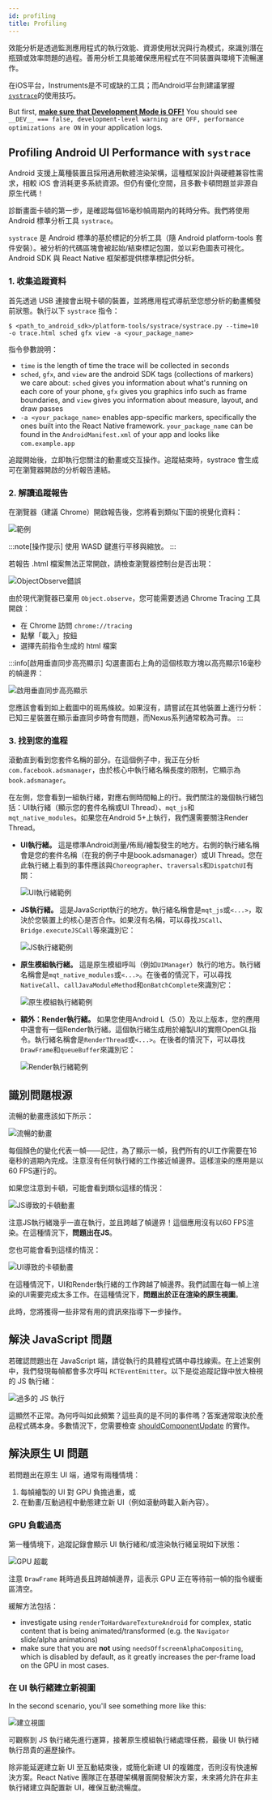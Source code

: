 ```yaml
---
id: profiling
title: Profiling
---
```


效能分析是透過監測應用程式的執行效能、資源使用狀況與行為模式，來識別潛在瓶頸或效率問題的過程。善用分析工具能確保應用程式在不同裝置與環境下流暢運作。

在iOS平台，Instruments是不可或缺的工具；而Android平台則建議掌握[`systrace`](profiling.md#profiling-android-ui-performance-with-systrace)的使用技巧。

But first, [**make sure that Development Mode is OFF!**](performance.md#running-in-development-mode-devtrue) You should see `__DEV__ === false, development-level warning are OFF, performance optimizations are ON` in your application logs.

## Profiling Android UI Performance with `systrace`

Android 支援上萬種裝置且採用通用軟體渲染架構，這種框架設計與硬體兼容性需求，相較 iOS 會消耗更多系統資源。但仍有優化空間，且多數卡頓問題並非源自原生代碼！

診斷畫面卡頓的第一步，是確認每個16毫秒幀周期內的耗時分佈。我們將使用 Android 標準分析工具 `systrace`。

`systrace` 是 Android 標準的基於標記的分析工具（隨 Android platform-tools 套件安裝）。被分析的代碼區塊會被起始/結束標記包圍，並以彩色圖表可視化。Android SDK 與 React Native 框架都提供標準標記供分析。

### 1. 收集追蹤資料

首先透過 USB 連接會出現卡頓的裝置，並將應用程式導航至您想分析的動畫觸發前狀態。執行以下 `systrace` 指令：

```shell
$ <path_to_android_sdk>/platform-tools/systrace/systrace.py --time=10 -o trace.html sched gfx view -a <your_package_name>
```

指令參數說明：

- `time` is the length of time the trace will be collected in seconds
- `sched`, `gfx`, and `view` are the android SDK tags (collections of markers) we care about: `sched` gives you information about what's running on each core of your phone, `gfx` gives you graphics info such as frame boundaries, and `view` gives you information about measure, layout, and draw passes
- `-a <your_package_name>` enables app-specific markers, specifically the ones built into the React Native framework. `your_package_name` can be found in the `AndroidManifest.xml` of your app and looks like `com.example.app`

追蹤開始後，立即執行您關注的動畫或交互操作。追蹤結束時，systrace 會生成可在瀏覽器開啟的分析報告連結。

### 2. 解讀追蹤報告

在瀏覽器（建議 Chrome）開啟報告後，您將看到類似下圖的視覺化資料：

![範例](/docs/assets/SystraceExample.png)

:::note[操作提示]
使用 WASD 鍵進行平移與縮放。
:::

若報告 .html 檔案無法正常開啟，請檢查瀏覽器控制台是否出現：

![ObjectObserve錯誤](/docs/assets/ObjectObserveError.png)

由於現代瀏覽器已棄用 `Object.observe`，您可能需要透過 Chrome Tracing 工具開啟：

- 在 Chrome 訪問 `chrome://tracing`
- 點擊「載入」按鈕
- 選擇先前指令生成的 html 檔案

:::info[啟用垂直同步高亮顯示]
勾選畫面右上角的這個核取方塊以高亮顯示16毫秒的幀邊界：

![啟用垂直同步高亮顯示](/docs/assets/SystraceHighlightVSync.png)

您應該會看到如上截圖中的斑馬條紋。如果沒有，請嘗試在其他裝置上進行分析：已知三星裝置在顯示垂直同步時會有問題，而Nexus系列通常較為可靠。
:::

### 3. 找到您的進程

滾動直到看到您套件名稱的部分。在這個例子中，我正在分析`com.facebook.adsmanager`，由於核心中執行緒名稱長度的限制，它顯示為`book.adsmanager`。

在左側，您會看到一組執行緒，對應右側時間軸上的行。我們關注的幾個執行緒包括：UI執行緒（顯示您的套件名稱或UI Thread）、`mqt_js`和`mqt_native_modules`。如果您在Android 5+上執行，我們還需要關注Render Thread。

- **UI執行緒。** 這是標準Android測量/佈局/繪製發生的地方。右側的執行緒名稱會是您的套件名稱（在我的例子中是book.adsmanager）或UI Thread。您在此執行緒上看到的事件應該與`Choreographer`、`traversals`和`DispatchUI`有關：

  ![UI執行緒範例](/docs/assets/SystraceUIThreadExample.png)

- **JS執行緒。** 這是JavaScript執行的地方。執行緒名稱會是`mqt_js`或`<...>`，取決於您裝置上的核心是否合作。如果沒有名稱，可以尋找`JSCall`、`Bridge.executeJSCall`等來識別它：

  ![JS執行緒範例](/docs/assets/SystraceJSThreadExample.png)

- **原生模組執行緒。** 這是原生模組呼叫（例如`UIManager`）執行的地方。執行緒名稱會是`mqt_native_modules`或`<...>`。在後者的情況下，可以尋找`NativeCall`、`callJavaModuleMethod`和`onBatchComplete`來識別它：

  ![原生模組執行緒範例](/docs/assets/SystraceNativeModulesThreadExample.png)

- **額外：Render執行緒。** 如果您使用Android L（5.0）及以上版本，您的應用中還會有一個Render執行緒。這個執行緒生成用於繪製UI的實際OpenGL指令。執行緒名稱會是`RenderThread`或`<...>`。在後者的情況下，可以尋找`DrawFrame`和`queueBuffer`來識別它：

  ![Render執行緒範例](/docs/assets/SystraceRenderThreadExample.png)

## 識別問題根源

流暢的動畫應該如下所示：

![流暢的動畫](/docs/assets/SystraceWellBehaved.png)

每個顏色的變化代表一幀——記住，為了顯示一幀，我們所有的UI工作需要在16毫秒的週期內完成。注意沒有任何執行緒的工作接近幀邊界。這樣渲染的應用是以60 FPS運行的。

如果您注意到卡頓，可能會看到類似這樣的情況：

![JS導致的卡頓動畫](/docs/assets/SystraceBadJS.png)

注意JS執行緒幾乎一直在執行，並且跨越了幀邊界！這個應用沒有以60 FPS渲染。在這種情況下，**問題出在JS**。

您也可能會看到這樣的情況：

![UI導致的卡頓動畫](/docs/assets/SystraceBadUI.png)

在這種情況下，UI和Render執行緒的工作跨越了幀邊界。我們試圖在每一幀上渲染的UI需要完成太多工作。在這種情況下，**問題出於正在渲染的原生視圖**。

此時，您將獲得一些非常有用的資訊來指導下一步操作。

## 解決 JavaScript 問題

若確認問題出在 JavaScript 端，請從執行的具體程式碼中尋找線索。在上述案例中，我們發現每幀都會多次呼叫 `RCTEventEmitter`。以下是從追蹤記錄中放大檢視的 JS 執行緒：

![過多的 JS 執行](/docs/assets/SystraceBadJS2.png)

這顯然不正常。為何呼叫如此頻繁？這些真的是不同的事件嗎？答案通常取決於產品程式碼本身。多數情況下，您需要檢查 [shouldComponentUpdate](https://reactjs.org/docs/react-component.html#shouldcomponentupdate) 的實作。

## 解決原生 UI 問題

若問題出在原生 UI 端，通常有兩種情境：

1. 每幀繪製的 UI 對 GPU 負擔過重，或
2. 在動畫/互動過程中動態建立新 UI（例如滾動時載入新內容）。

### GPU 負載過高

第一種情境下，追蹤記錄會顯示 UI 執行緒和/或渲染執行緒呈現如下狀態：

![GPU 超載](/docs/assets/SystraceBadUI.png)

注意 `DrawFrame` 耗時過長且跨越幀邊界，這表示 GPU 正在等待前一幀的指令緩衝區清空。

緩解方法包括：

- investigate using `renderToHardwareTextureAndroid` for complex, static content that is being animated/transformed (e.g. the `Navigator` slide/alpha animations)
- make sure that you are **not** using `needsOffscreenAlphaCompositing`, which is disabled by default, as it greatly increases the per-frame load on the GPU in most cases.

### 在 UI 執行緒建立新視圖

In the second scenario, you'll see something more like this:

![建立視圖](/docs/assets/SystraceBadCreateUI.png)

可觀察到 JS 執行緒先進行運算，接著原生模組執行緒處理任務，最後 UI 執行緒執行昂貴的遍歷操作。

除非能延遲建立新 UI 至互動結束後，或簡化新建 UI 的複雜度，否則沒有快速解決方案。React Native 團隊正在基礎架構層面開發解決方案，未來將允許在非主執行緒建立與配置新 UI，確保互動流暢度。
